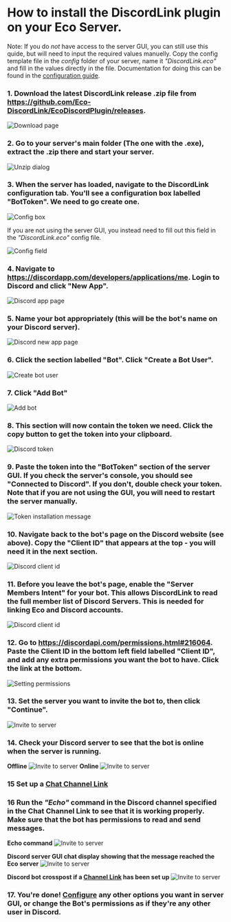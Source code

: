 # How to install the DiscordLink plugin on your Eco Server.

Note: If you do _*not*_ have access to the server GUI, you can still use this quide, but will need to input the required values manuelly. Copy the config template file in the _config_ folder of your server, name it _"DiscordLink.eco"_ and fill in the values directly in the file. Documentation for doing this can be found in the [configuration guide](ConfigurationNoGUI.md).

### 1. Download the latest DiscordLink release .zip file from <https://github.com/Eco-DiscordLink/EcoDiscordPlugin/releases>.

![Download page](images/installation/1.png)

### 2. Go to your server's main folder (The one with the .exe), extract the .zip there and start your server.

![Unzip dialog](images/installation/2.png)

### 3. When the server has loaded, navigate to the DiscordLink configuration tab. You'll see a configuration box labelled "BotToken". We need to go create one.

![Config box](images/installation/3_1.png)

If you are not using the server GUI, you instead need to fill out this field in the _"DiscordLink.eco"_ config file.

![Config field](images/installation/3_2.png)

### 4. Navigate to <https://discordapp.com/developers/applications/me>. Login to Discord and click "New App".

![Discord app page](images/installation/4.png)

### 5. Name your bot appropriately (this will be the bot's name on your Discord server).

![Discord new app page](images/installation/5.png)

### 6. Click the section labelled "Bot". Click "Create a Bot User".

![Create bot user](images/installation/6.png)

### 7. Click "Add Bot"

![Add bot](images/installation/7.png)

### 8. This section will now contain the token we need. Click the copy button to get the token into your clipboard.

![Discord token](images/installation/8.png)

### 9. Paste the token into the "BotToken" section of the server GUI. If you check the server's console, you should see "Connected to Discord". If you don't, double check your token. Note that if you are not using the GUI, you will need to restart the server manually.

![Token installation message](images/installation/9.png)

### 10. Navigate back to the bot's page on the Discord website (see above). Copy the "Client ID" that appears at the top - you will need it in the next section.

![Discord client id](images/installation/10.png)

### 11. Before you leave the bot's page, enable the "Server Members Intent" for your bot. This allows DiscordLink to read the full member list of Discord Servers. This is needed for linking Eco and Discord accounts.

![Discord client id](images/installation/11.png)

### 12. Go to <https://discordapi.com/permissions.html#216064>. Paste the Client ID in the bottom left field labelled "Client ID", and add any extra permissions you want the bot to have. Click the link at the bottom.

![Setting permissions](images/installation/12.png)

### 13. Set the server you want to invite the bot to, then click "Continue".

![Invite to server](images/installation/13.png)

### 14. Check your Discord server to see that the bot is online when the server is running.
**Offline**
![Invite to server](images/installation/14_1.png)
**Online**
![Invite to server](images/installation/14_2.png)

### 15 Set up a [Chat Channel Link](ConfigurationGUI.md)

### 16 Run the _"Echo"_ command in the Discord channel specified in the Chat Channel Link to see that it is working properly. Make sure that the bot has permissions to read and send messages.

**Echo command**
![Invite to server](images/installation/16_1.png)

**Discord server GUI chat display showing that the message reached the Eco server**
![Invite to server](images/installation/16_2.png)

**Discord bot crosspost if a [Channel Link](ConfigurationGUI.md) has been set up**
![Invite to server](images/installation/16_3.png)

### 17. You're done! [Configure](ConfigurationGUI.md) any other options you want in server GUI, or change the Bot's permissions as if they're any other user in Discord.
